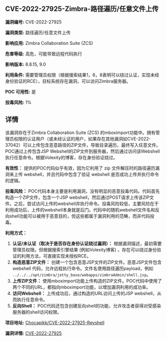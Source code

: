 ## CVE-2022-27925-Zimbra-路径遍历/任意文件上传

**漏洞编号:** CVE-2022-27925

**漏洞类型:** 路径遍历/任意文件上传

**影响应用:** Zimbra Collaboration Suite (ZCS)

**危害等级:** 高危，可能导致远程代码执行

**影响版本:** 8.8.15, 9.0

**利用条件:** 需要管理员权限（根据搜索结果1，6，8表明可以绕过认证，实现未经身份验证的RCE），目标系统存在漏洞，可以访问Zimbra服务器。

**POC 可用性:** 是

**投毒风险:** 1%

## 详情

该漏洞存在于Zimbra Collaboration Suite (ZCS) 的mboximport功能中。拥有管理员权限的认证用户（或未经认证的用户，如果存在其他漏洞如CVE-2022-37042）可以上传包含恶意路径的ZIP文件，导致目录遍历，最终写入任意文件。POC通过上传包含JSP Webshell的ZIP文件到服务器，然后通过访问该Webshell执行任意命令。根据Volexity的博客，存在身份验证绕过。

**有效性：** 提供的POC代码似乎有效，因为它利用了 zip 文件解压时的路径遍历漏洞来上传 webshell，并且代码中包含了验证 webshell 是否成功上传并执行命令的逻辑。

**投毒风险：** POC代码本身主要是利用漏洞，没有明显的恶意投毒代码。代码首先构造一个ZIP文件，包含一个JSP webshell，然后通过POST请求上传该ZIP文件。之后，尝试访问上传的webshell并执行命令。投毒风险较低，主要风险在于利用成功后，上传的webshell本身就是后门。代码中的随机webshell文件名和反向shell功能可以被用于恶意目的，但这些都属于漏洞利用的范畴，而非代码投毒。

**利用方式：**

1.  **认证/未认证（取决于是否存在身份认证绕过漏洞）：** 根据漏洞描述，最初需要管理员权限。但根据搜索引擎结果 (例如Volexity博客) ，存在可以绕过身份验证的利用方法，可直接实现未授权RCE。 
2.  **构造恶意ZIP文件：**  创建一个包含恶意JSP文件的ZIP文件。恶意JSP文件包含 webshell 代码，允许远程执行命令。文件名使用路径遍历payload，例如 `../../../opt/zimbra/jetty_base/webapps/zimbraAdmin/shell.jsp`。
3.  **上传ZIP文件：**  使用mboximport功能上传构造的ZIP文件。POC代码中使用了两个不同的URL，都指向mboximport功能，以增加漏洞利用的成功率。
4.  **访问Webshell：**  上传成功后，通过构造的URL访问上传的JSP webshell，从而执行任意命令。
5.  **反向Shell：**  POC代码还包含创建反向shell的功能，允许攻击者获得对受感染服务器的shell访问权限。


**项目地址:** [Chocapikk/CVE-2022-27925-Revshell](https://github.com/Chocapikk/CVE-2022-27925-Revshell)

**漏洞详情:** [CVE-2022-27925](https://nvd.nist.gov/vuln/detail/CVE-2022-27925)
